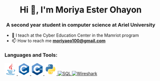 <h1 align="center">Hi 👋, I'm Moriya Ester Ohayon</h1>
<h3 align="center">A second year student in computer science at Ariel University</h3>

- 🔭 I teach at the Cyber Education Center in the Mamriot program
- 📫 How to reach me **moriyaeo100@gmail.com**

<h3 align="left">Languages and Tools:</h3>
<p align="left">
    <a href="#" target="_blank" rel="noreferrer"> <!-- Java -->
        <img src="https://raw.githubusercontent.com/devicons/devicon/master/icons/java/java-original.svg" alt="Java" width="40" height="40"/>
    </a>
    <a href="https://www.cprogramming.com/" target="_blank" rel="noreferrer"> <img src="https://raw.githubusercontent.com/devicons/devicon/master/icons/c/c-original.svg" 
    alt="c" width="40" height="40"/>
    </a>
    <a href="#" target="_blank" rel="noreferrer"> <!-- C++ -->
        <img src="https://raw.githubusercontent.com/devicons/devicon/master/icons/cplusplus/cplusplus-original.svg" alt="C++" width="40" height="40"/>
    </a>
    <a href="#" target="_blank" rel="noreferrer"> <!-- Python -->
        <img src="https://raw.githubusercontent.com/devicons/devicon/master/icons/python/python-original.svg" alt="Python" width="40" height="40"/>
    </a>
    <a href="#" target="_blank" rel="noreferrer"> <!-- Add your SQL link here -->
        <img src="https://img.icons8.com/color/48/000000/sql.png" alt="SQL" width="40" height="40"/>
    </a>
    <a href="#" target="_blank" rel="noreferrer"> <!-- Wireshark -->
        <img src="https://img.icons8.com/color/48/000000/wireshark.png" alt="Wireshark" width="40" height="40"/>
    </a>
</p>


